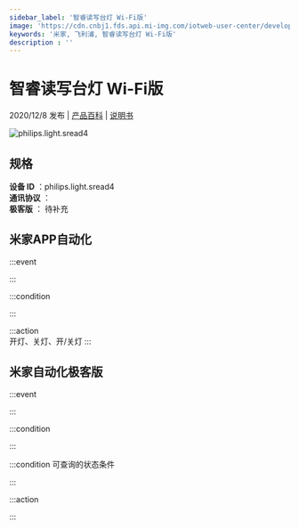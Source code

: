 ```yaml
---
sidebar_label: '智睿读写台灯 Wi-Fi版'
image: 'https://cdn.cnbj1.fds.api.mi-img.com/iotweb-user-center/developer_1679048938978bevZ5YdQ.png?GalaxyAccessKeyId=AKVGLQWBOVIRQ3XLEW&Expires=9223372036854775807&Signature=IsPj9kvSYKyMvMDI6Rr7p6leQb0='
keywords: '米家, 飞利浦, 智睿读写台灯 Wi-Fi版'
description : ''
---
```

# 智睿读写台灯 Wi-Fi版

2020/12/8 发布 | [产品百科](https://home.mi.com/webapp/content/baike/product/index.html?model=philips.light.sread4/) | [说明书](https://home.mi.com/views/introduction.html?model=philips.light.sread4&region=cn)

![philips.light.sread4](https://cdn.cnbj1.fds.api.mi-img.com/iotweb-user-center/developer_1679048938978bevZ5YdQ.png?GalaxyAccessKeyId=AKVGLQWBOVIRQ3XLEW&Expires=9223372036854775807&Signature=IsPj9kvSYKyMvMDI6Rr7p6leQb0=)

## 规格  
> 
**设备 ID** ：philips.light.sread4  
**通讯协议** ：  
**极客版**  ： 待补充 


## 米家APP自动化  

:::event  

:::

:::condition  

:::

:::action   
开灯、关灯、开/关灯
:::

## 米家自动化极客版  

:::event  

:::

:::condition  

:::

:::condition 可查询的状态条件  

:::

:::action  

:::

        

